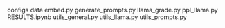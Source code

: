 configs
data
embed.py
generate_prompts.py
llama_grade.py
ppl_llama.py
RESULTS.ipynb
utils_general.py
utils_llama.py
utils_prompts.py
